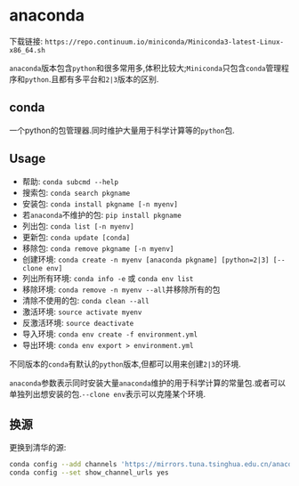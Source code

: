 # anaconda

下载链接: `https://repo.continuum.io/miniconda/Miniconda3-latest-Linux-x86_64.sh`

`anaconda`版本包含`python`和很多常用多,体积比较大;`Miniconda`只包含`conda`管理程序和`python`.且都有多平台和`2|3`版本的区别.

## conda

一个python的包管理器.同时维护大量用于科学计算等的`python`包.

## Usage

* 帮助: `conda subcmd --help`
* 搜索包: `conda search pkgname`
* 安装包: `conda install pkgname [-n myenv]`
* 若`anaconda`不维护的包: `pip install pkgname`
* 列出包: `conda list [-n myenv]`
* 更新包: `conda update [conda]`
* 移除包: `conda remove pkgname [-n myenv]`
* 创建环境: `conda create -n myenv [anaconda pkgname] [python=2|3] [--clone env]`
* 列出所有环境: `conda info -e` 或 `conda env list`
* 移除环境: `conda remove -n myenv --all`并移除所有的包
* 清除不使用的包: `conda clean --all`
* 激活环境: `source activate myenv`
* 反激活环境: `source deactivate`
* 导入环境: `conda env create -f environment.yml`
* 导出环境: `conda env export > environment.yml`

不同版本的`conda`有默认的`python`版本,但都可以用来创建`2|3`的环境.

`anaconda`参数表示同时安装大量`anaconda`维护的用于科学计算的常量包.或者可以单独列出想安装的包.`--clone env`表示可以克隆某个环境.


## 换源

更换到清华的源:

```sh
conda config --add channels 'https://mirrors.tuna.tsinghua.edu.cn/anaconda/pkgs/free/'
conda config --set show_channel_urls yes
```
